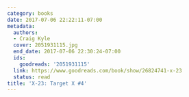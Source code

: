 ```yaml
---
category: books
date: 2017-07-06 22:22:11-07:00
metadata:
  authors:
  - Craig Kyle
  cover: 2051931115.jpg
  end_date: 2017-07-06 22:30:24-07:00
  ids:
    goodreads: '2051931115'
  link: https://www.goodreads.com/book/show/26824741-x-23
  status: read
title: 'X-23: Target X #4'
---
```

